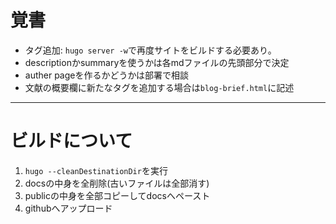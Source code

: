 # 覚書
+ タグ追加: `hugo server -w`で再度サイトをビルドする必要あり。
+ descriptionかsummaryを使うかは各mdファイルの先頭部分で決定
+ auther pageを作るかどうかは部署で相談
+ 文献の概要欄に新たなタグを追加する場合は`blog-brief.html`に記述
-----
# ビルドについて
1. `hugo --cleanDestinationDir`を実行
1. docsの中身を全削除(古いファイルは全部消す)
1. publicの中身を全部コピーしてdocsへペースト
1. githubへアップロード
